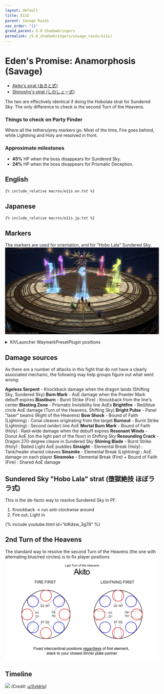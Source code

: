 ```yaml
---
layout: default
title: E11S
parent: Savage Raids
nav_order: "11"
grand_parent: 5.0 Shadowbringers
permalink: /5.0_shadowbringers/savage_raids/e11s/
---
```


# Eden's Promise: Anamorphosis (Savage)

- [Akito's strat (あきと式)](https://youtu.be/b7g-6n4VSoY)
- [Shinosho's strat (しのしょー式)](https://youtu.be/7oHPKKDYgto)

The two are effectively identical if doing the Hobolala strat for Sundered Sky. The only difference to check is the second Turn of the Heavens.

### Things to check on Party Finder

Where all the tethers/prey markers go. Most of the time, Fire goes behind, while Lightning and Holy are resolved in front. 

### Approximate milestones

- **45%** HP when the boss disappears for Sundered Sky.
- **24%** HP when the boss disappears for Prismatic Deception.

## English
```
{% include_relative macros/e11s.en.txt %}
```

## Japanese
```
{% include_relative macros/e11s.jp.txt %}
```

## Markers

The markers are used for orientation, and for "Hobo Lala" Sundered Sky.
![](images/markers.jpg)
<details markdown=block>
<summary>XIVLauncher WaymarkPresetPlugin positions</summary>

```json
{
  "Name":"E11S",
  "MapID":752,
  "A":{"X":100.0,"Y":0.0,"Z":90.0,"ID":0,"Active":true},
  "B":{"X":110.0,"Y":0.0,"Z":100.0,"ID":1,"Active":true},
  "C":{"X":100.0,"Y":0.0,"Z":110.0,"ID":2,"Active":true},
  "D":{"X":90.0,"Y":0.0,"Z":100.0,"ID":3,"Active":true},
  "One":{"X":107.071,"Y":0.0,"Z":92.929,"ID":4,"Active":true},
  "Two":{"X":107.071,"Y":0.0,"Z":107.071,"ID":5,"Active":true},
  "Three":{"X":92.929,"Y":0.0,"Z":107.071,"ID":6,"Active":true},
  "Four":{"X":92.929,"Y":0.0,"Z":92.929,"ID":7,"Active":true}
}
```

</details>

## Damage sources

As there are a number of attacks in this fight that do not have a clearly associated mechanic, the following may help groups figure out what went wrong:

**Ageless Serpent** - Knockback damage when the dragon lands (Shifting Sky, Sundered Sky)
**Burn Mark** - AoE damage when the Powder Mark debuff expires
**Blastburn** - Burnt Strike (Fire) : Knockback from the line's center
**Blasting Zone** - Prismatic Invisibility line AoEs
**Brightfire** - Red/blue circle AoE damage (Turn of the Heavens, Shifting Sky)
**Bright Pulse** - Panel "laser" beams (Right of the Heavens)
**Bow Shock** - Bound of Faith (Lightning) : Conal cleaves originating from the target
**Burnout** - Burnt Strike (Lightning) : Second (wider) line AoE
**Mortal Burn Mark** - Bound of Faith (Holy) : Raid-wide damage when the debuff expires
**Resonant Winds** - Donut AoE (on the light part of the floor) in Shifting Sky
**Resounding Crack** - Dragon 270-degree cleave in Sundered Sky
**Shining Blade** - Burnt Strike (Holy) : Baited Light AoE puddles
**Sinsight** - Elemental Break (Holy) : Tank/healer shared cleaves
**Sinsmite** - Elemental Break (Lightning) : AoE damage on each player
**Sinsmoke** - Elemental Break (Fire) + Bound of Faith (Fire) : Shared AoE damage 

## Sundered Sky "Hobo Lala" strat (堕獄絶技 ほぼララ式)

This is the de-facto way to resolve Sundered Sky in PF.

1. Knockback → run anti-clockwise around
2. Fire out, Light in

{% include youtube.html id="ktKdsw_3g78" %}

## 2nd Turn of the Heavens

The standard way to resolve the second Turn of the Heavens (the one with alternating blue/red circles) is to fix player positions
![](images/2nd_turn_of_the_heavens.jpg)

## Timeline

![](https://i.redd.it/kfjnekykco661.png)
*(Credit: [u/Syldris](https://www.reddit.com/r/ffxiv/comments/kflij2/e11s_timeline_image/))*
